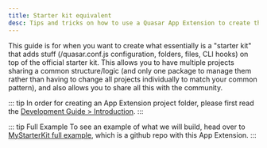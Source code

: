 ```yaml
---
title: Starter kit equivalent
desc: Tips and tricks on how to use a Quasar App Extension to create the equivalent of a starter kit.
---
```


This guide is for when you want to create what essentially is a "starter kit" that adds stuff (/quasar.conf.js configuration, folders, files, CLI hooks) on top of the official starter kit. This allows you to have multiple projects sharing a common structure/logic (and only one package to manage them rather than having to change all projects individually to match your common pattern), and also allows you to share all this with the community.

::: tip
In order for creating an App Extension project folder, please first read the [Development Guide > Introduction](/app-extensions/development-guide/introduction).
:::

::: tip Full Example
To see an example of what we will build, head over to [MyStarterKit full example](https://github.com/quasarframework/app-extension-examples/tree/master/my-starter-kit), which is a github repo with this App Extension.
:::
